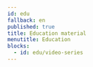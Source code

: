 ```yaml
---
id: edu
fallback: en
published: true
title: Education material
menutitle: Education
blocks:
  - id: edu/video-series
---
```

